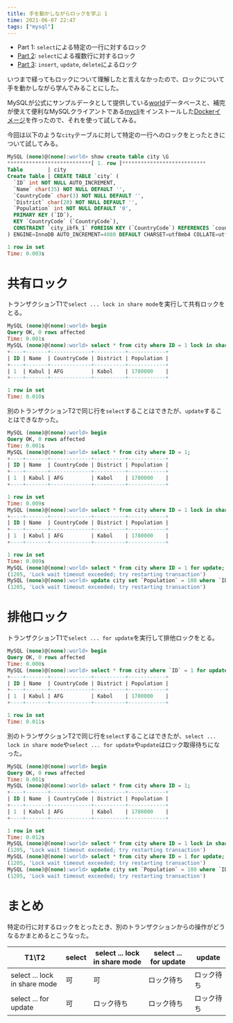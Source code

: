 ```yaml
---
title: 手を動かしながらロックを学ぶ 1
time: 2021-06-07 22:47
tags: ["mysql"]
---
```


* Part 1: `select`による特定の一行に対するロック
* [Part 2](/446/): `select`による複数行に対するロック
* [Part 3](/447/): `insert`, `update`, `delete`によるロック

いつまで経ってもロックについて理解したと言えなかったので、ロックについて手を動かしながら学んでみることにした。

MySQLが公式にサンプルデータとして提供している[world](https://dev.mysql.com/doc/world-setup/en/)データベースと、補完が使えて便利なMySQLクライアントである[mycli](https://www.mycli.net/)をインストールした[Dockerイメージ](https://github.com/naoty/mysql-playground)を作ったので、それを使って試してみる。

今回は以下のような`city`テーブルに対して特定の一行へのロックをとったときについて試してみる。

```sql
MySQL (none)@(none):world> show create table city \G
***************************[ 1. row ]***************************
Table        | city
Create Table | CREATE TABLE `city` (
  `ID` int NOT NULL AUTO_INCREMENT,
  `Name` char(35) NOT NULL DEFAULT '',
  `CountryCode` char(3) NOT NULL DEFAULT '',
  `District` char(20) NOT NULL DEFAULT '',
  `Population` int NOT NULL DEFAULT '0',
  PRIMARY KEY (`ID`),
  KEY `CountryCode` (`CountryCode`),
  CONSTRAINT `city_ibfk_1` FOREIGN KEY (`CountryCode`) REFERENCES `country` (`Code`)
) ENGINE=InnoDB AUTO_INCREMENT=4080 DEFAULT CHARSET=utf8mb4 COLLATE=utf8mb4_0900_ai_ci

1 row in set
Time: 0.003s
```

# 共有ロック
トランザクションT1で`select ... lock in share mode`を実行して共有ロックをとる。

```sql
MySQL (none)@(none):world> begin
Query OK, 0 rows affected
Time: 0.001s
MySQL (none)@(none):world> select * from city where ID = 1 lock in share mode
+----+-------+-------------+----------+------------+
| ID | Name  | CountryCode | District | Population |
+----+-------+-------------+----------+------------+
| 1  | Kabul | AFG         | Kabol    | 1780000    |
+----+-------+-------------+----------+------------+

1 row in set
Time: 0.010s
```

別のトランザクションT2で同じ行を`select`することはできたが、`update`することはできなかった。

```sql
MySQL (none)@(none):world> begin
Query OK, 0 rows affected
Time: 0.001s
MySQL (none)@(none):world> select * from city where ID = 1;
+----+-------+-------------+----------+------------+
| ID | Name  | CountryCode | District | Population |
+----+-------+-------------+----------+------------+
| 1  | Kabul | AFG         | Kabol    | 1780000    |
+----+-------+-------------+----------+------------+

1 row in set
Time: 0.009s
MySQL (none)@(none):world> select * from city where ID = 1 lock in share mode;
+----+-------+-------------+----------+------------+
| ID | Name  | CountryCode | District | Population |
+----+-------+-------------+----------+------------+
| 1  | Kabul | AFG         | Kabol    | 1780000    |
+----+-------+-------------+----------+------------+

1 row in set
Time: 0.009s
MySQL (none)@(none):world> select * from city where ID = 1 for update;
(1205, 'Lock wait timeout exceeded; try restarting transaction')
MySQL (none)@(none):world> update city set `Population` = 100 where `ID` = 1;
(1205, 'Lock wait timeout exceeded; try restarting transaction')
```

# 排他ロック
トランザクションT1で`select ... for update`を実行して排他ロックをとる。

```sql
MySQL (none)@(none):world> begin
Query OK, 0 rows affected
Time: 0.000s
MySQL (none)@(none):world> select * from city where `ID` = 1 for update
+----+-------+-------------+----------+------------+
| ID | Name  | CountryCode | District | Population |
+----+-------+-------------+----------+------------+
| 1  | Kabul | AFG         | Kabol    | 1780000    |
+----+-------+-------------+----------+------------+

1 row in set
Time: 0.011s
```

別のトランザクションT2で同じ行を`select`することはできたが、`select ... lock in share mode`や`select ... for update`や`update`はロック取得待ちになった。

```sql
MySQL (none)@(none):world> begin
Query OK, 0 rows affected
Time: 0.001s
MySQL (none)@(none):world> select * from city where ID = 1;
+----+-------+-------------+----------+------------+
| ID | Name  | CountryCode | District | Population |
+----+-------+-------------+----------+------------+
| 1  | Kabul | AFG         | Kabol    | 1780000    |
+----+-------+-------------+----------+------------+

1 row in set
Time: 0.012s
MySQL (none)@(none):world> select * from city where ID = 1 lock in share mode;
(1205, 'Lock wait timeout exceeded; try restarting transaction')
MySQL (none)@(none):world> select * from city where ID = 1 for update;
(1205, 'Lock wait timeout exceeded; try restarting transaction')
MySQL (none)@(none):world> update city set `Population` = 100 where `ID` = 1;
(1205, 'Lock wait timeout exceeded; try restarting transaction')
```

# まとめ
特定の行に対するロックをとったとき、別のトランザクションからの操作がどうなるかまとめるとこうなった。

| T1\T2                         | select | select ... lock in share mode | select ... for update | update |
| ----------------------------- | ------ | ----------------------------- | --------------------- | ------ |
| select ... lock in share mode | 可     | 可                            | ロック待ち                  | ロック待ち   |
| select ... for update         | 可     | ロック待ち                          | ロック待ち                  | ロック待ち   |

